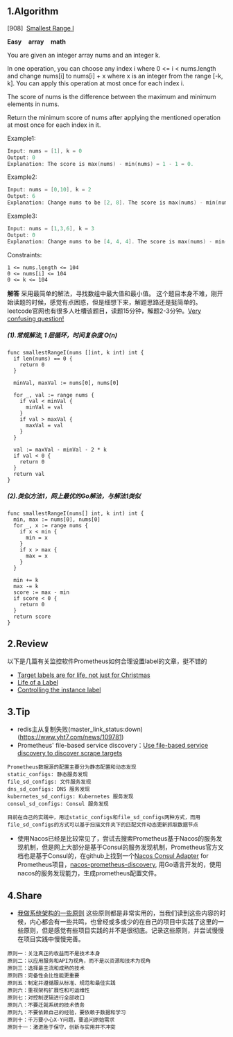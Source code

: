## 1.Algorithm
[908]&nbsp;&nbsp;[Smallest Range I](https://leetcode.com/problems/smallest-range-i/)

**Easy** &nbsp;&nbsp; **array** &nbsp;&nbsp; **math**

You are given an integer array nums and an integer k.

In one operation, you can choose any index i where 0 <= i < nums.length and change nums[i] to nums[i] + x where x is an integer from the range [-k, k]. You can apply this operation at most once for each index i.

The score of nums is the difference between the maximum and minimum elements in nums.

Return the minimum score of nums after applying the mentioned operation at most once for each index in it.

Example1:

```c
Input: nums = [1], k = 0
Output: 0
Explanation: The score is max(nums) - min(nums) = 1 - 1 = 0.
```

Example2:

```c
Input: nums = [0,10], k = 2
Output: 6
Explanation: Change nums to be [2, 8]. The score is max(nums) - min(nums) = 8 - 2 = 6.
```

Example3:

```c
Input: nums = [1,3,6], k = 3
Output: 0
Explanation: Change nums to be [4, 4, 4]. The score is max(nums) - min(nums) = 4 - 4 = 0.
```

Constraints:
```
1 <= nums.length <= 104
0 <= nums[i] <= 104
0 <= k <= 104
```

**解答**
采用最简单的解法，寻找数组中最大值和最小值。
这个题目本身不难，刚开始读题的时候，感觉有点困惑，但是细想下来，解题思路还是挺简单的。leetcode官网也有很多人吐槽该题目，读题15分钟，解题2-3分钟。[Very confusing question!](https://leetcode.com/problems/smallest-range-i/discuss/178344/Very-confusing-question!)
##### (1).常规解法, 1 层循环，时间复杂度 O(n)

```
func smallestRangeI(nums []int, k int) int {
  if len(nums) == 0 {
    return 0
  }

  minVal, maxVal := nums[0], nums[0]

  for _, val := range nums {
    if val < minVal {
      minVal = val
    }
    if val > maxVal {
      maxVal = val
    }
  }

  val := maxVal - minVal - 2 * k
  if val < 0 {
    return 0
  }
  return val
}
```

##### (2).类似方法1，网上最优的Go解法，与解法1类似

```
func smallestRangeI(nums[] int, k int) int {
  min, max := nums[0], nums[0]
  for _, x := range nums {
    if x < min {
      min = x
    }
    if x > max {
      max = x
    }
  }

  min += k
  max -= k
  score := max - min
  if score < 0 {
    return 0
  }
  return score
}
```

## 2.Review
以下是几篇有关监控软件Prometheus如何合理设置label的文章，挺不错的
* [Target labels are for life, not just for Christmas](https://www.robustperception.io/target-labels-are-for-life-not-just-for-christmas)
* [Life of a Label](https://www.robustperception.io/life-of-a-label)
* [Controlling the instance label](https://www.robustperception.io/controlling-the-instance-label)

## 3.Tip
* redis主从复制失败(master_link_status:down)(https://www.yht7.com/news/109781)
* Prometheus' file-based service discovery：[Use file-based service discovery to discover scrape targets](https://prometheus.io/docs/guides/file-sd/)
```
Prometheus数据源的配置主要分为静态配置和动态发现
static_configs: 静态服务发现
file_sd_configs: 文件服务发现
dns_sd_configs: DNS 服务发现
kubernetes_sd_configs: Kubernetes 服务发现
consul_sd_configs: Consul 服务发现

目前在自己的实践中，用过static_configs和file_sd_configs两种方式，而用file_sd_configs的方式可以基于扫描文件夹下的匹配文件动态更新抓取数据节点
```
* 使用Nacos已经是比较常见了，尝试去搜索Prometheus基于Nacos的服务发现机制，但是网上大部分是基于Consul的服务发现机制，Prometheus官方文档也是基于Consul的，在github上找到一个[Nacos Consul Adapter](nacos-consul-adapter) for Prometheus项目，[nacos-prometheus-discovery](https://github.com/xmx0632/nacos-prometheus-discovery), 用Go语言开发的，使用nacos的服务发现能力，生成prometheus配置文件。

## 4.Share
* [我做系统架构的一些原则](https://coolshell.cn/articles/21672.html)
这些原则都是非常实用的，当我们读到这些内容的时候，内心都会有一些共鸣，也曾经或多或少的在自己的项目中实践了这里的一些原则，但是感觉有些项目实践的并不是很彻底。记录这些原则，并尝试慢慢在项目实践中慢慢完善。
```
原则一：关注真正的收益而不是技术本身
原则二：以应用服务和API为视角，而不是以资源和技术为视角
原则三：选择最主流和成熟的技术
原则四：完备性会比性能更重要
原则五：制定并遵循服从标准、规范和最佳实践
原则六：重视架构扩展性和可运维性
原则七：对控制逻辑进行全部收口
原则八：不要迁就系统的技术债务
原则九：不要依赖自己的经验，要依赖于数据和学习
原则十：千万要小心X-Y问题，要追问原始需求
原则十一：激进胜于保守，创新与实用并不冲突
```